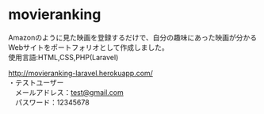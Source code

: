 # movieranking
Amazonのように見た映画を登録するだけで、自分の趣味にあった映画が分かるWebサイトをポートフォリオとして作成しました。  
使用言語:HTML,CSS,PHP(Laravel)  
  
  http://movieranking-laravel.herokuapp.com/      
・テストユーザー  
　メールアドレス：test@gmail.com  
　パスワード：12345678  
